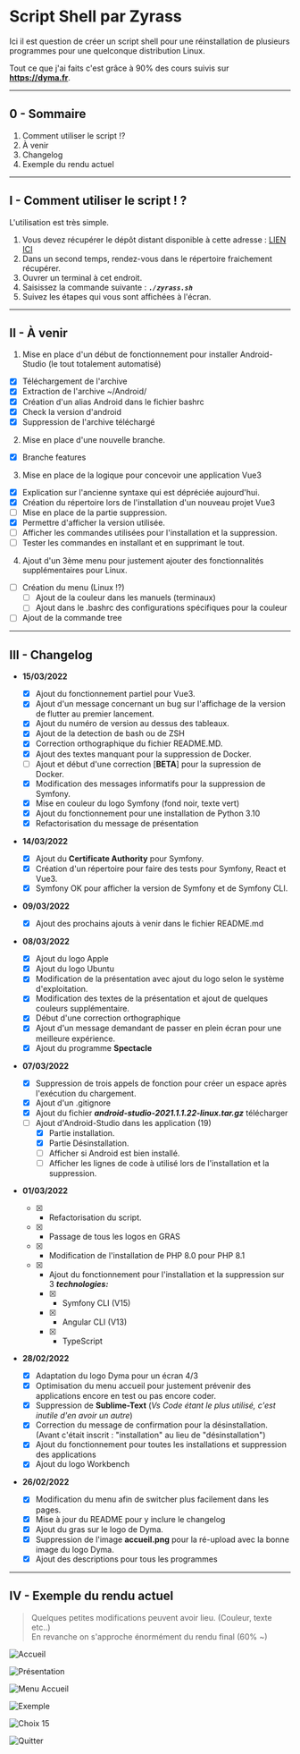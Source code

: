 # Script Shell par Zyrass

Ici il est question de créer un script shell pour une réinstallation de plusieurs programmes pour une quelconque distribution Linux.

Tout ce que j'ai faits c'est grâce à 90% des cours suivis sur **https://dyma.fr**.

---

## 0 - Sommaire

1. Comment utiliser le script !?
2. À venir
3. Changelog
4. Exemple du rendu actuel

---

## I - Comment utiliser le script ! ?

L'utilisation est très simple.

1. Vous devez récupérer le dépôt distant disponible à cette adresse : [LIEN ICI](https://github.com/Zyrass/Script_Install_Uninstall_Programme_On_Linux_And_Mac)
2. Dans un second temps, rendez-vous dans le répertoire fraichement récupérer.
3. Ouvrer un terminal à cet endroit.
4. Saisissez la commande suivante : **_`./zyrass.sh`_**
5. Suivez les étapes qui vous sont affichées à l'écran.

---

## II - À venir

1. Mise en place d'un début de fonctionnement pour installer Android-Studio (le tout totalement automatisé)

- [x] Téléchargement de l'archive
- [x] Extraction de l'archive ~/Android/
- [x] Création d'un alias Android dans le fichier bashrc
- [x] Check la version d'android
- [x] Suppression de l'archive téléchargé

2. Mise en place d'une nouvelle branche.

- [x] Branche features

3. Mise en place de la logique pour concevoir une application Vue3

- [X] Explication sur l'ancienne syntaxe qui est dépréciée aujourd'hui.
- [X] Création du répertoire lors de l'installation d'un nouveau projet Vue3
- [ ] Mise en place de la partie suppression.
- [x] Permettre d'afficher la version utilisée.
- [ ] Afficher les commandes utilisées pour l'installation et la suppression.
- [ ] Tester les commandes en installant et en supprimant le tout.

4. Ajout d'un 3ème menu pour justement ajouter des fonctionnalités supplémentaires pour Linux.

- [ ] Création du menu (Linux !?)
  - [ ] Ajout de la couleur dans les manuels (terminaux)
  - [ ] Ajout dans le .bashrc des configurations spécifiques pour la couleur
- [ ] Ajout de la commande tree

---

## III - Changelog

- **15/03/2022**

  - [X] Ajout du fonctionnement partiel pour Vue3.
  - [x] Ajout d'un message concernant un bug sur l'affichage de la version de flutter au premier lancement.
  - [x] Ajout du numéro de version au dessus des tableaux.
  - [x] Ajout de la detection de bash ou de ZSH
  - [x] Correction orthographique du fichier README.MD.
  - [x] Ajout des textes manquant pour la suppression de Docker.
  - [ ] Ajout et début d'une correction [**BETA**] pour la supression de Docker.
  - [x] Modification des messages informatifs pour la suppression de Symfony.
  - [x] Mise en couleur du logo Symfony (fond noir, texte vert)
  - [x] Ajout du fonctionnement pour une installation de Python 3.10
  - [x] Refactorisation du message de présentation

- **14/03/2022**

  - [x] Ajout du **Certificate Authority** pour Symfony.
  - [x] Création d'un répertoire pour faire des tests pour Symfony, React et Vue3.
  - [x] Symfony OK pour afficher la version de Symfony et de Symfony CLI.

- **09/03/2022**

  - [x] Ajout des prochains ajouts à venir dans le fichier README.md

- **08/03/2022**

  - [x] Ajout du logo Apple
  - [x] Ajout du logo Ubuntu
  - [x] Modification de la présentation avec ajout du logo selon le système d'exploitation.
  - [x] Modification des textes de la présentation et ajout de quelques couleurs supplémentaire.
  - [x] Début d'une correction orthographique
  - [x] Ajout d'un message demandant de passer en plein écran pour une meilleure expérience.
  - [x] Ajout du programme **Spectacle**

- **07/03/2022**

  - [x] Suppression de trois appels de fonction pour créer un espace après l'exécution du chargement.
  - [x] Ajout d'un .gitignore
  - [x] Ajout du fichier **_android-studio-2021.1.1.22-linux.tar.gz_** télécharger
  - [ ] Ajout d'Android-Studio dans les application (19)
    - [x] Partie installation.
    - [x] Partie Désinstallation.
    - [ ] Afficher si Android est bien installé.
    - [ ] Afficher les lignes de code à utilisé lors de l'installation et la suppression.

- **01/03/2022**

  - [x] - Refactorisation du script.
  - [x] - Passage de tous les logos en GRAS
  - [x] - Modification de l'installation de PHP 8.0 pour PHP 8.1
  - [x] - Ajout du fonctionnement pour l'installation et la suppression sur 3 **_technologies:_**
    - [x] - Symfony CLI (V15)
    - [x] - Angular CLI (V13)
    - [x] - TypeScript

- **28/02/2022**

  - [x] Adaptation du logo Dyma pour un écran 4/3
  - [x] Optimisation du menu accueil pour justement prévenir des applications encore en test ou pas encore coder.
  - [x] Suppression de **Sublime-Text** (_Vs Code étant le plus utilisé, c'est inutile d'en avoir un autre_)
  - [x] Correction du message de confirmation pour la désinstallation. (Avant c'était inscrit : "installation" au lieu de "désinstallation")
  - [x] Ajout du fonctionnement pour toutes les installations et suppression des applications
  - [x] Ajout du logo Workbench

- **26/02/2022**

  - [x] Modification du menu afin de switcher plus facilement dans les pages.
  - [x] Mise à jour du README pour y inclure le changelog
  - [x] Ajout du gras sur le logo de Dyma.
  - [x] Suppression de l'image **accueil.png** pour la ré-upload avec la bonne image du logo Dyma.
  - [x] Ajout des descriptions pour tous les programmes

---

## IV - Exemple du rendu actuel

> Quelques petites modifications peuvent avoir lieu. (Couleur, texte etc..)<br>
> En revanche on s'approche énormément du rendu final (60% ~)

![Accueil](https://github.com/Zyrass/Script_Install_Uninstall_Programme_On_Linux_And_Mac/blob/master/images/accueil.png?raw=true)

![Présentation](https://github.com/Zyrass/Script_Install_Uninstall_Programme_On_Linux_And_Mac/blob/master/images/presentation.png?raw=true)

![Menu Accueil](https://github.com/Zyrass/Script_Install_Uninstall_Programme_On_Linux_And_Mac/blob/master/images/menu_accueil.png?raw=true)

![Exemple](https://github.com/Zyrass/Script_Install_Uninstall_Programme_On_Linux_And_Mac/blob/master/images/exemple.png?raw=true)

![Choix 15](https://github.com/Zyrass/Script_Install_Uninstall_Programme_On_Linux_And_Mac/blob/master/images/choix-15.png?raw=true)

![Quitter](https://github.com/Zyrass/Script_Install_Uninstall_Programme_On_Linux_And_Mac/blob/master/images/quitter.png?raw=true)

